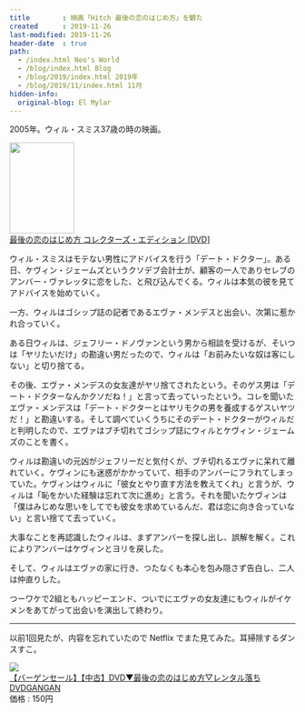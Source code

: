 ```yaml
---
title        : 映画「Hitch 最後の恋のはじめ方」を観た
created      : 2019-11-26
last-modified: 2019-11-26
header-date  : true
path:
  - /index.html Neo's World
  - /blog/index.html Blog
  - /blog/2019/index.html 2019年
  - /blog/2019/11/index.html 11月
hidden-info:
  original-blog: El Mylar
---
```


2005年。ウィル・スミス37歳の時の映画。

<div class="ad-amazon">
  <div class="ad-amazon-image">
    <a href="https://www.amazon.co.jp/dp/B0049WAO2E?tag=neos21-22&amp;linkCode=osi&amp;th=1&amp;psc=1">
      <img src="https://m.media-amazon.com/images/I/41I99-b0ooL._SL160_.jpg" width="114" height="160">
    </a>
  </div>
  <div class="ad-amazon-info">
    <div class="ad-amazon-title">
      <a href="https://www.amazon.co.jp/dp/B0049WAO2E?tag=neos21-22&amp;linkCode=osi&amp;th=1&amp;psc=1">最後の恋のはじめ方 コレクターズ・エディション [DVD]</a>
    </div>
  </div>
</div>

ウィル・スミスはモテない男性にアドバイスを行う「デート・ドクター」。ある日、ケヴィン・ジェームズというクソデブ会計士が、顧客の一人でありセレブのアンバー・ヴァレッタに恋をした、と飛び込んでくる。ウィルは本気の彼を見てアドバイスを始めていく。

一方、ウィルはゴシップ誌の記者であるエヴァ・メンデスと出会い、次第に惹かれ合っていく。

ある日ウィルは、ジェフリー・ドノヴァンという男から相談を受けるが、そいつは「ヤリたいだけ」の勘違い男だったので、ウィルは「お前みたいな奴は客にしない」と切り捨てる。

その後、エヴァ・メンデスの女友達がヤリ捨てされたという。そのゲス男は「デート・ドクターなんかクソだね！」と言って去っていったという。コレを聞いたエヴァ・メンデスは「デート・ドクターとはヤリモクの男を養成するゲスいヤツだ！」と勘違いする。そして調べていくうちにそのデート・ドクターがウィルだと判明したので、エヴァはブチ切れてゴシップ誌にウィルとケヴィン・ジェームズのことを書く。

ウィルは勘違いの元凶がジェフリーだと気付くが、ブチ切れるエヴァに呆れて離れていく。ケヴィンにも迷惑がかかっていて、相手のアンバーにフラれてしまっていた。ケヴィンはウィルに「彼女とやり直す方法を教えてくれ」と言うが、ウィルは「恥をかいた経験は忘れて次に進め」と言う。それを聞いたケヴィンは「僕はみじめな思いをしてでも彼女を求めているんだ、君は恋に向き合っていない」と言い捨てて去っていく。

大事なことを再認識したウィルは、まずアンバーを探し出し、誤解を解く。これによりアンバーはケヴィンとヨリを戻した。

そして、ウィルはエヴァの家に行き、つたなくも本心を包み隠さず告白し、二人は仲直りした。

つーワケで2組ともハッピーエンド、ついでにエヴァの女友達にもウィルがイケメンをあてがって出会いを演出して終わり。

-----

以前1回見たが、内容を忘れていたので Netflix でまた見てみた。耳掃除するダンスすこ。

<div class="ad-rakuten">
  <div class="ad-rakuten-image">
    <a href="https://hb.afl.rakuten.co.jp/hgc/g00t7rc2.waxyc827.g00t7rc2.waxyd20d/?pc=https%3A%2F%2Fitem.rakuten.co.jp%2Fdvdgangan%2F13192-016%2F&amp;m=http%3A%2F%2Fm.rakuten.co.jp%2Fdvdgangan%2Fi%2F10057148%2F">
      <img src="https://thumbnail.image.rakuten.co.jp/@0_mall/dvdgangan/cabinet/t27/vt013192.jpg?_ex=128x128">
    </a>
  </div>
  <div class="ad-rakuten-info">
    <div class="ad-rakuten-title">
      <a href="https://hb.afl.rakuten.co.jp/hgc/g00t7rc2.waxyc827.g00t7rc2.waxyd20d/?pc=https%3A%2F%2Fitem.rakuten.co.jp%2Fdvdgangan%2F13192-016%2F&amp;m=http%3A%2F%2Fm.rakuten.co.jp%2Fdvdgangan%2Fi%2F10057148%2F">【バーゲンセール】【中古】DVD▼最後の恋のはじめ方▽レンタル落ち</a>
    </div>
    <div class="ad-rakuten-shop">
      <a href="https://hb.afl.rakuten.co.jp/hgc/g00t7rc2.waxyc827.g00t7rc2.waxyd20d/?pc=https%3A%2F%2Fwww.rakuten.co.jp%2Fdvdgangan%2F&amp;m=http%3A%2F%2Fm.rakuten.co.jp%2Fdvdgangan%2F">DVDGANGAN</a>
    </div>
    <div class="ad-rakuten-price">価格 : 150円</div>
  </div>
</div>
